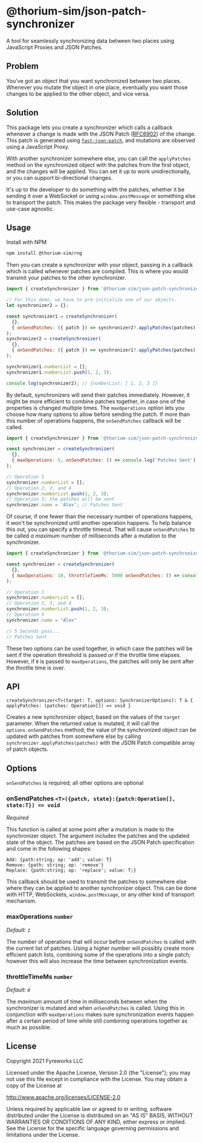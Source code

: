 # @thorium-sim/json-patch-synchronizer

A tool for seamlessly synchronizing data between two places using JavaScript Proxies and JSON Patches.

## Problem

You've got an object that you want synchronized between two places. Whenever you mutate the object in one place, eventually you want those changes to be applied to the other object, and vice versa.

## Solution

This package lets you create a synchronizer which calls a callback whenever a change is made with the JSON Patch ([RFC6902](http://tools.ietf.org/html/rfc6902)) of the change. This patch is generated using [`fast-json-patch`](https://github.com/Starcounter-Jack/JSON-Patch), and mutations are observed using a JavaScript Proxy.

With another synchronizer somewhere else, you can call the `applyPatches` method on the synchronized object with the patches from the first object, and the changes will be applied. You can set it up to work unidirectionally, or you can support bi-directional changes.

It's up to the developer to do something with the patches, whether it be sending it over a WebSocket or using `window.postMessage` or something else to transport the patch. This makes the package very flexible - transport and use-case agnostic.

## Usage

Install with NPM

```bash
npm install @thorium-sim/rng
```

Then you can create a synchronizer with your object, passing in a callback which is called whenever patches are compiled. This is where you would transmit your patches to the other synchronizer.

```js
import { createSynchronizer } from '@thorium-sim/json-patch-synchronizer';

// For this demo, we have to pre-initialize one of our objects.
let synchronizer2 = {};

const synchronizer1 = createSynchronizer(
  {},
  { onSendPatches: ({ patch }) => synchronizer2?.applyPatches(patches) }
);
synchronizer2 = createSynchronizer(
  {},
  { onSendPatches: ({ patch }) => synchronizer1?.applyPatches(patches) }
);

synchronizer1.numberList = [];
synchronizer1.numberList.push(1, 2, 3);

console.log(synchronizer2); // {numberList: [ 1, 2, 3 ]}
```

By default, synchronizers will send their patches immediately. However, it might be more efficient to combine patches together, in case one of the properties is changed multiple times. The `maxOperations` option lets you choose how many options to allow before sending the patch. If more than this number of operations happens, the `onSendPatches` callback will be called.

```js
import { createSynchronizer } from '@thorium-sim/json-patch-synchronizer';

const synchronizer = createSynchronizer(
  {},
  { maxOperations: 5, onSendPatches: () => console.log('Patches Sent') }
);

// Operation 1
synchronizer.numberList = [];
// Operation 2, 3, and 4
synchronizer.numberList.push(1, 2, 3);
// Operation 5; the patches will be sent
synchronizer.name = 'Alex'; // Patches Sent
```

Of course, if one fewer than the necessary number of operations happens, it won't be synchronized until another operation happens. To help balance this out, you can specify a throttle timeout. That will cause `onSendPatches` to be called _a maximum_ number of milliseconds after a mutation to the synchronizer.

```js
import { createSynchronizer } from '@thorium-sim/json-patch-synchronizer';

const synchronizer = createSynchronizer(
  {},
  { maxOperations: 10, throttleTimeMs: 5000 onSendPatches: () => console.log('Patches Sent') }
);

// Operation 1
synchronizer.numberList = [];
// Operation 2, 3, and 4
synchronizer.numberList.push(1, 2, 3);
// Operation 5
synchronizer.name = "Alex"

// 5 Seconds pass...
// Patches Sent
```

These two options can be used together, in which case the patches will be sent if the operation threshold is passed _or_ if the throttle time elapses. However, if `0` is passed to `maxOperations`, the patches will only be sent after the throttle time is over.

## API

`createSynchronizer<T>(target: T, options: SynchronizerOptions): T & { applyPatches: (patches: Operation[]) => void }`

Creates a new synchronizer object, based on the values of the `target` parameter. When the returned value is mutated, it will call the `options.onSendPatches` method; the value of the synchronized object can be updated with patches from somewhere else by calling `synchronizer.applyPatches(patches)` with the JSON Patch compatible array of patch objects.

## Options

`onSendPatches` is required; all other options are optional

### onSendPatches `<T>({patch, state}:{patch:Operation[], state:T}) => void`

_Required_

This function is called at some point after a mutation is made to the synchronizer object. The argument includes the patches and the updated state of the object. The patches are based on the JSON Patch specification and come in the following shapes:

```
Add: {path:string; op: 'add'; value: T}
Remove: {path: string; op: 'remove'}
Replace: {path:string; op: 'replace'; value: T;}
```

This callback should be used to transmit the patches to somewhere else where they can be applied to another synchronizer object. This can be done with HTTP, WebSockets, `window.postMessage`, or any other kind of transport mechanism.

### maxOperations `number`

_Default: `1`_

The number of operations that will occur before `onSendPatches` is called with the current list of patches. Using a higher number will possibly create more efficient patch lists, combining some of the operations into a single patch; however this will also increase the time between synchronization events.

### throttleTimeMs `number`

_Default: `0`_

The _maximum_ amount of time in milliseconds between when the synchronizer is mutated and when `onSendPatches` is called. Using this in conjunction with `maxOperations` makes sure synchronization events happen after a certain period of time while still combining operations together as much as possible.

## License

Copyright 2021 Fyreworks LLC

Licensed under the Apache License, Version 2.0 (the "License");
you may not use this file except in compliance with the License.
You may obtain a copy of the License at

http://www.apache.org/licenses/LICENSE-2.0

Unless required by applicable law or agreed to in writing, software
distributed under the License is distributed on an "AS IS" BASIS,
WITHOUT WARRANTIES OR CONDITIONS OF ANY KIND, either express or implied.
See the License for the specific language governing permissions and
limitations under the License.
